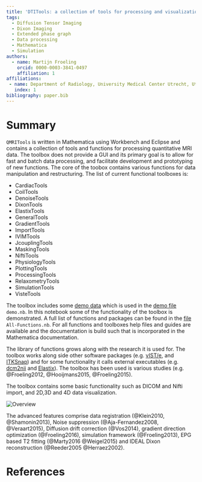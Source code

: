 ```yaml
---
title: 'DTITools: a collection of tools for processing and visualization of diffusion MRI data.'
tags:
  - Diffusion Tensor Imaging
  - Dixon Imaging
  - Extended phase graph
  - Data processing
  - Mathematica
  - Simulation
authors:
  - name: Martijn Froeling
    orcid: 0000-0003-3841-0497
    affiliation: 1
affiliations:
 - name: Department of Radiology, University Medical Center Utrecht, Utrecht, The Netherlands
   index: 1
bibliography: paper.bib
---
```


# Summary
``QMRITools`` is written in Mathematica using Workbench and Eclipse and contains a collection of tools and functions for processing quantitative MRI data. The toolbox does not provide a GUI and its primary goal is to allow for fast and batch data processing, and facilitate development and prototyping of new functions. The core of the toobox contains various functions for data manipulation and restructuring. The list of current functional toolboxes is:
- CardiacTools
- CoilTools
- DenoiseTools
- DixonTools
- ElastixTools
- GeneralTools
- GradientTools
- ImportTools
- IVIMTools
- JcouplingTools
- MaskingTools
- NiftiTools
- PhysiologyTools
- PlottingTools
- ProcessingTools
- RelaxometryTools
- SimulationTools
- VisteTools

The toolbox includes some [demo data](https://github.com/mfroeling/QMRITools/tree/master/testdata) which is used in the [demo file](https://github.com/mfroeling/QMRITools/blob/master/demo.nb) ``demo.nb``. In this notebook some of the functionality of the toolbox is demonstrated. A full list of functions and packages can be found in the [file](https://github.com/mfroeling/QMRITools/blob/master/QMRITools/All-Functions.nb) ``All-Functions.nb``. For all functions and toolboxes help files and guides are available and the documentation is build such that is incorporated in the Mathematica documentation.  
	 
The library of functions grows along with the research it is used for. The toolbox works along side other software packages (e.g. [vIST/e](http://bmia.bmt.tue.nl/software/viste/), and [ITKSnap](http://www.itksnap.org/pmwiki/pmwiki.php)) and for some functionality it calls external executables (e.g. [dcm2nii](https://www.nitrc.org/projects/dcm2nii/) and [Elastix](http://elastix.isi.uu.nl/)). The toolbox has been used is various studies (e.g. @Froeling2012, @Hooijmans2015, @Froeling2015).

The toolbox contains some basic functionality such as DICOM and Nifti import, and 2D,3D and 4D data visualization. 

![Overview](https://github.com/mfroeling/QMRITools/blob/master/Images/OverView.jpg)

The advanced features comprise data registration (@Klein2010, @Shamonin2013), Noise suppression (@Aja-Fernandez2008, @Veraart2015), Diffusion drift correction (@Vos2014), gradient direction optimization (@Froeling2016), simulation framework (@Froeling2013), EPG based T2 fitting (@Marty2016 @Weigel2015) and IDEAL Dixon reconstruction (@Reeder2005 @Herraez2002).

# References
